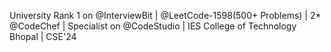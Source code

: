 University Rank 1 on @InterviewBit |
@LeetCode-1598(500+ Problems) | 
2* @CodeChef | 
Specialist on @CodeStudio |
IES College of Technology Bhopal | CSE'24
<!---
gitChandan123/gitChandan123 is a ✨ special ✨ repository because its `README.md` (this file) appears on your GitHub profile.
You can click the Preview link to take a look at your changes.
--->
